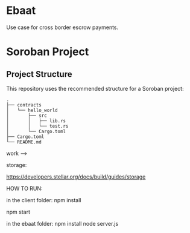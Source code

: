 # Ebaat

Use case for cross border escrow payments.

# Soroban Project

## Project Structure

This repository uses the recommended structure for a Soroban project:

```text
.
├── contracts
│   └── hello_world
│       ├── src
│       │   ├── lib.rs
│       │   └── test.rs
│       └── Cargo.toml
├── Cargo.toml
└── README.md
```

work -->

storage:

https://developers.stellar.org/docs/build/guides/storage


HOW TO RUN:

in the client folder:
npm install

npm start


in the ebaat folder:
npm install
node server.js